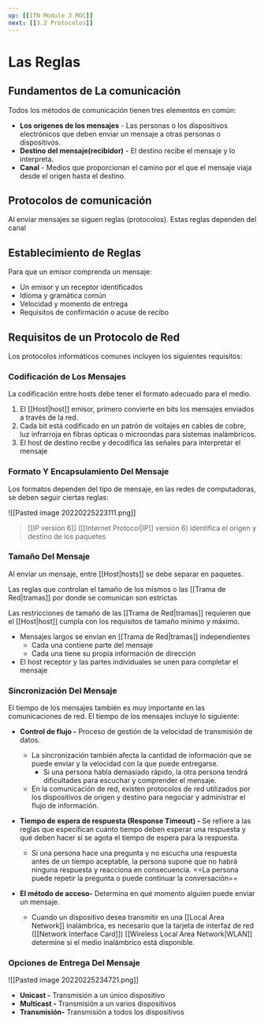 ```yaml
---
up: [[ITN Module 3 MOC]]
next: [[3.2 Protocolos]]
---
```

# Las Reglas
## Fundamentos de La comunicación

Todos los métodos de comunicación tienen tres elementos en común:

- **Los orígenes de los mensajes** - Las personas o los dispositivos electrónicos que deben enviar un mensaje a otras personas o dispositivos.
- **Destino del mensaje(recibidor)** - El destino recibe el mensaje y lo interpreta.
- **Canal** - Medios que proporcionan el camino por el que el mensaje viaja desde el origen hasta el destino.

## Protocolos de comunicación

Al enviar mensajes se siguen reglas (protocolos). Estas reglas dependen del canal

## Establecimiento de Reglas

Para que un emisor comprenda un mensaje:

- Un emisor y un receptor identificados
- Idioma y gramática común
- Velocidad y momento de entrega
- Requisitos de confirmación o acuse de recibo

## Requisitos de un Protocolo de Red

Los protocolos informáticos comunes incluyen los siguientes requisitos:

### Codificación de Los Mensajes

 La codificación entre hosts debe tener el formato adecuado para el medio.

1. El [[Host|host]] emisor, primero convierte en bits los mensajes enviados a través de la red.
2. Cada bit está codificado en un patrón de voltajes en cables de cobre, luz infrarroja en fibras ópticas o microondas para sistemas inalámbricos.
4. El host de destino recibe y decodifica las señales para interpretar el mensaje

### Formato Y Encapsulamiento Del Mensaje

Los formatos dependen del tipo de mensaje, en las redes de computadoras, se deben seguir ciertas reglas:

![[Pasted image 20220225223111.png]]
> [[IP versión 6]] ([[Internet Protocol|IP]] versión 6) identifica el origen y destino de los paquetes

### Tamaño Del Mensaje

Al enviar un mensaje, entre [[Host|hosts]] se debe separar en paquetes.

Las reglas que controlan el tamaño de los mismos o las [[Trama de Red|tramas]] por donde se comunican son estrictas

Las restricciones de tamaño de las [[Trama de Red|tramas]] requieren que el [[Host|host]] cumpla con los requisitos de tamaño mínimo y máximo.

- Mensajes largos se envían en [[Trama de Red|tramas]] independientes
	- Cada una contiene parte del mensaje
	- Cada una tiene su propia información de dirección
- El host receptor y las partes individuales se unen para completar el mensaje

### Sincronización Del Mensaje

El tiempo de los mensajes también es muy importante en las comunicaciones de red. El tiempo de los mensajes incluye lo siguiente:

- **Control de flujo -** Proceso de gestión de la velocidad de transmisión de datos.
	- La sincronización también afecta la cantidad de información que se puede enviar y la velocidad con la que puede entregarse.
		- Si una persona habla demasiado rápido, la otra persona tendrá dificultades para escuchar y comprender el mensaje.
	- En la comunicación de red, existen protocolos de red utilizados por los dispositivos de origen y destino para negociar y administrar el flujo de información.

- **Tiempo de espera de respuesta (Response Timeout) -** Se refiere a las reglas que especifican cuánto tiempo deben esperar una respuesta y qué deben hacer si se agota el tiempo de espera para la respuesta.
	- Si una persona hace una pregunta y no escucha una respuesta antes de un tiempo aceptable, la persona supone que no habrá ninguna respuesta y reacciona en consecuencia. ==La persona puede repetir la pregunta o puede continuar la conversación==

- **El método de acceso-** Determina en qué momento alguien puede enviar un mensaje.
	- Cuando un dispositivo desea transmitir en una [[Local Area Network]] inalámbrica, es necesario que la tarjeta de interfaz de red ([[Network Interface Card]]) [[Wireless Local Area Network|WLAN]] determine si el medio inalámbrico está disponible.

### Opciones de Entrega Del Mensaje

![[Pasted image 20220225234721.png]]

- **Unicast -** Transmisión a un único dispositivo
- **Multicast -** Transmisión a un varios dispositivos
- **Transmisión-** Transmisión a todos los dispositivos
